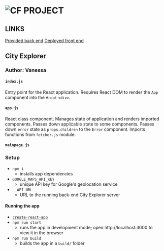 ![CF](http://i.imgur.com/7v5ASc8.png) PROJECT
=================================================

## LINKS

[Provided back end](https://city-explorer-backend.herokuapp.com/)
[Deployed front end](https://city-explorer.netlify.com/)

## City Explorer

### Author: Vanessa

<!-- #### Documentation -->
<!-- * [Styleguidist]() -->

#### `index.js`
Entry point for the React application. Requires React DOM to render the `App` component into the `#root` `<div>`.

#### `app.js`
React class component. Manages state of application and renders imported components. Passes down applicable state to some components. Passes down `error` state as `props.children` to the `Error` component. Imports functions from `fetcher.js` module.

#### `mainpage.js`


### Setup
* `npm i`
  - installs app dependencies
* `GOOGLE_MAPS_API_KEY` 
  - unique API key for Google's geolocation service
* `__API_URL__`
  - URL to the running back-end City Explorer server


#### Running the app
* [`create-react-app`](https://facebook.github.io/create-react-app/docs/getting-started)
* `npm run start`
  - runs the app in development mode; open http://localhost:3000 to view it in the browser
* `npm run build`
  - builds the app in a `build/` folder
  
<!-- #### Tests
* How do you run tests?
  * `npm run test`
  * `npm run lint`
* What assertions were made?
* What assertions need to be / should be made? -->




